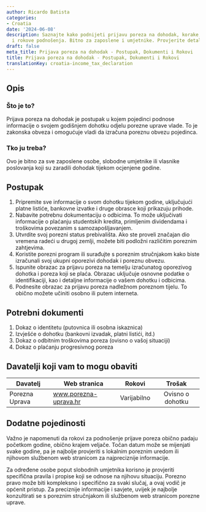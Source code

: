 ```yaml
---
author: Ricardo Batista
categories:
- Croatia
date: '2024-06-08'
description: Saznajte kako podnijeti prijavu poreza na dohodak, korake, potrebne dokumente
  i rokove podnošenja. Bitno za zaposlene i umjetnike. Provjerite detalje!
draft: false
meta_title: Prijava poreza na dohodak - Postupak, Dokumenti i Rokovi
title: Prijava poreza na dohodak - Postupak, Dokumenti i Rokovi
translationKey: croatia-income_tax_declaration
---
```



## Opis
### Što je to?
Prijava poreza na dohodak je postupak u kojem pojedinci podnose informacije o svojem godišnjem dohotku odjelu porezne uprave vlade. To je zakonska obveza i omogućuje vladi da izračuna poreznu obvezu pojedinca.

### Tko ju treba?
Ovo je bitno za sve zaposlene osobe, slobodne umjetnike ili vlasnike poslovanja koji su zaradili dohodak tijekom ocjenjene godine.

## Postupak

1. Pripremite sve informacije o svom dohotku tijekom godine, uključujući platne listiće, bankovne izvatke i druge obrasce koji prikazuju prihode.
2. Nabavite potrebnu dokumentaciju o odbicima. To može uključivati informacije o plaćanju studentskih kredita, primljenim dividendama i troškovima povezanim s samozapošljavanjem.
3. Utvrdite svoj porezni status prebivališta. Ako ste proveli značajan dio vremena radeći u drugoj zemlji, možete biti podložni različitim poreznim zahtjevima.
4. Koristite porezni program ili surađujte s poreznim stručnjakom kako biste izračunali svoj ukupni oporezivi dohodak i poreznu obvezu.
5. Ispunite obrazac za prijavu poreza na temelju izračunatog oporezivog dohotka i poreza koji se plaća. Obrazac uključuje osnovne podatke o identifikaciji, kao i detaljne informacije o vašem dohotku i odbicima.
6. Podnesite obrazac za prijavu poreza nadležnom poreznom tijelu. To obično možete učiniti osobno ili putem interneta.

## Potrebni dokumenti

1. Dokaz o identitetu (putovnica ili osobna iskaznica)
2. Izvješće o dohotku (bankovni izvadak, platni listići, itd.)
3. Dokaz o odbitnim troškovima poreza (ovisno o vašoj situaciji)
4. Dokaz o plaćanju progresivnog poreza

## Davatelji koji vam to mogu obaviti

| Davatelj        |     Web stranica     |     Rokovi    |       Trošak      |
| --------------- | --------------- |  :-------------: | :-------------: |
| Porezna Uprava  |  www.porezna-uprava.hr |      Varijabilno      |    Ovisno o dohotku       |

## Dodatne pojedinosti
Važno je napomenuti da rokovi za podnošenje prijave poreza obično padaju početkom godine, obično krajem veljače. Točan datum može se mijenjati svake godine, pa je najbolje provjeriti s lokalnim poreznim uredom ili njihovom službenom web stranicom za najpreciznije informacije.

Za određene osobe poput slobodnih umjetnika korisno je provjeriti specifična pravila i propise koji se odnose na njihovu situaciju. Porezno pravo može biti kompleksno i specifično za svaki slučaj, a ovaj vodič je općenit pristup. Za preciznije informacije i savjete, uvijek je najbolje konzultirati se s poreznim stručnjakom ili službenom web stranicom porezne uprave.